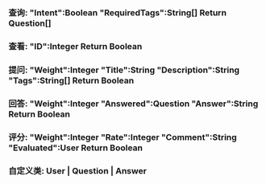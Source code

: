 ### 查询: "Intent":Boolean "RequiredTags":String[]                             Return Question[]
### 查看: "ID":Integer                                                         Return Boolean
### 提问: "Weight":Integer "Title":String "Description":String "Tags":String[] Return Boolean
### 回答: "Weight":Integer "Answered":Question "Answer":String                 Return Boolean
### 评分: "Weight":Integer "Rate":Integer "Comment":String "Evaluated":User    Return Boolean

### 自定义类: User | Question | Answer